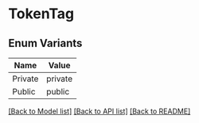 # TokenTag

## Enum Variants

| Name | Value |
|---- | -----|
| Private | private |
| Public | public |


[[Back to Model list]](../README.md#documentation-for-models) [[Back to API list]](../README.md#documentation-for-api-endpoints) [[Back to README]](../README.md)


